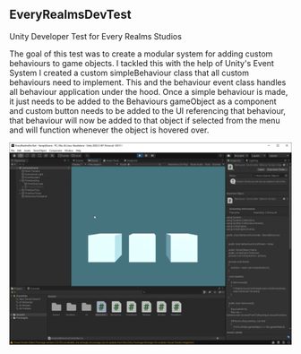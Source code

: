 ## EveryRealmsDevTest

Unity Developer Test for Every Realms Studios

The goal of this test was to create a modular system for adding custom behaviours to game objects. I tackled this with the help of Unity's Event System
I created a custom simpleBehaviour class that all custom behaviours need to implement. This and the behaviour event class
handles all behaviour application under the hood. Once a simple behaviour is made, it just needs to be added to the Behaviours gameObject as a
component and custom button needs to be added to the UI referencing that behaviour, that behaviour will now be added to that object if selected
from the menu and will function whenever the object is hovered over.

![](Demo.gif)

